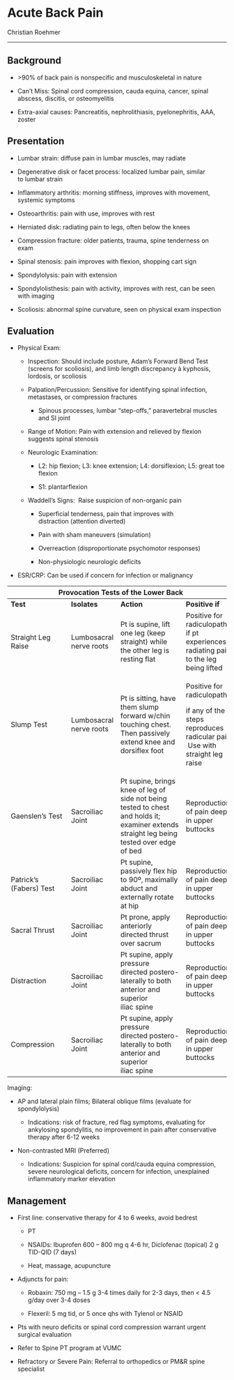 # Acute Back Pain 

Christian Roehmer

---

## Background

- \>90% of back pain is nonspecific and musculoskeletal in nature

- Can’t Miss: Spinal cord compression, cauda equina, cancer, spinal
    abscess, discitis, or osteomyelitis

- Extra-axial causes: Pancreatitis, nephrolithiasis, pyelonephritis,
    AAA, zoster

## Presentation

- Lumbar strain: diffuse pain in lumbar muscles, may radiate 

- Degenerative disk or facet process: localized lumbar pain, similar
    to lumbar strain 

- Inflammatory arthritis: morning stiffness, improves with movement,
    systemic symptoms 

- Osteoarthritis: pain with use, improves with rest 

- Herniated disk: radiating pain to legs, often below the knees 

- Compression fracture: older patients, trauma, spine tenderness on
    exam 

- Spinal stenosis: pain improves with flexion, shopping cart sign 

- Spondylolysis: pain with extension 

- Spondylolisthesis: pain with activity, improves with rest, can be
    seen with imaging 

- Scoliosis: abnormal spine curvature, seen on physical exam
    inspection 

## Evaluation

- Physical Exam: 

    - Inspection: Should include posture, Adam’s Forward Bend Test
        (screens for scoliosis), and limb length discrepancy à kyphosis,
        lordosis, or scoliosis 

    - Palpation/Percussion: Sensitive for identifying spinal infection,
        metastases, or compression fractures

        - Spinous processes, lumbar “step-offs,” paravertebral muscles and
            SI joint

    - Range of Motion: Pain with extension and relieved by flexion
        suggests spinal stenosis  

    - Neurologic Examination:

        - L2: hip flexion; L3: knee extension; L4: dorsiflexion; L5: great
            toe flexion 

        - S1: plantarflexion 

    - Waddell’s Signs:  Raise suspicion of non-organic pain  

        - Superficial tenderness, pain that improves with
            distraction (attention diverted)

        - Pain with sham maneuvers (simulation)

        - Overreaction (disproportionate psychomotor responses)

        - Non-physiologic neurologic deficits


- ESR/CRP: Can be used if concern for infection or malignancy

<table>
<colgroup>
<col style="width: 21%" />
<col style="width: 18%" />
<col style="width: 30%" />
<col style="width: 30%" />
</colgroup>
<thead>
<tr class="header">
<th colspan="4">Provocation Tests of the Lower Back </th>
</tr>
</thead>
<tbody>
<tr class="odd">
<td><strong>Test</strong></td>
<td><strong>Isolates</strong></td>
<td><strong>Action</strong></td>
<td><strong>Positive if</strong></td>
</tr>
<tr class="even">
<td>Straight Leg Raise </td>
<td>Lumbosacral nerve roots </td>
<td>Pt is supine, lift one leg (keep straight) while the other leg is
resting flat</td>
<td>Positive for radiculopathy if pt experiences radiating pain to the
leg being lifted </td>
</tr>
<tr class="odd">
<td>Slump Test </td>
<td>Lumbosacral nerve roots </td>
<td>Pt is sitting, have them slump forward w/chin touching chest. Then
passively extend knee and dorsiflex foot</td>
<td><p>Positive for radiculopathy </p>
<p>if any of the steps reproduces radicular pain <br />
 Use with straight leg raise  </p></td>
</tr>
<tr class="even">
<td>Gaenslen’s Test </td>
<td>Sacroiliac Joint </td>
<td>Pt supine, brings knee of leg of side not being tested to chest and
holds it; examiner extends straight leg being tested over edge
of bed </td>
<td>Reproduction of pain deep in upper buttocks </td>
</tr>
<tr class="odd">
<td>Patrick’s (Fabers) Test </td>
<td>Sacroiliac Joint </td>
<td>Pt supine, passively flex hip to 90º, maximally abduct and
externally rotate at hip </td>
<td>Reproduction of pain deep in upper buttocks </td>
</tr>
<tr class="even">
<td>Sacral Thrust </td>
<td>Sacroiliac Joint </td>
<td>Pt prone, apply anteriorly directed thrust over sacrum </td>
<td>Reproduction of pain deep in upper buttocks </td>
</tr>
<tr class="odd">
<td>Distraction </td>
<td>Sacroiliac Joint </td>
<td>Pt supine, apply pressure directed postero-laterally to both
anterior and superior iliac spine </td>
<td>Reproduction of pain deep in upper buttocks </td>
</tr>
<tr class="even">
<td>Compression </td>
<td>Sacroiliac Joint </td>
<td>Pt supine, apply pressure directed postero-laterally to both
anterior and superior iliac spine </td>
<td>Reproduction of pain deep in upper buttocks </td>
</tr>
</tbody>
</table>

Imaging: 

- AP and lateral plain films; Bilateral oblique films (evaluate for
    spondylolysis)

    - Indications: risk of fracture, red flag symptoms, evaluating for
        ankylosing spondylitis, no improvement in pain after conservative
        therapy after 6-12 weeks

- Non-contrasted MRI (Preferred)

    - Indications: Suspicion for spinal cord/cauda equina compression,
        severe neurological deficits, concern for infection, unexplained
        inflammatory marker elevation

## Management

- First line: conservative therapy for 4 to 6 weeks, avoid bedrest

    - PT

    - NSAIDs: Ibuprofen 600 – 800 mg q 4-6 hr, Diclofenac (topical) 2 g
        TID-QID (7 days)

    - Heat, massage, acupuncture


- Adjuncts for pain:

    - Robaxin: 750 mg – 1.5 g 3-4 times daily for 2-3 days, then \< 4.5
        g/day over 3-4 doses

    - Flexeril: 5 mg tid, or 5 once qhs with Tylenol or NSAID

- Pts with neuro deficits or spinal cord compression warrant urgent
    surgical evaluation

- Refer to Spine PT program at VUMC

- Refractory or Severe Pain: Referral to orthopedics or PM&R spine
    specialist
